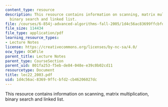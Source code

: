 ```yaml
---
content_type: resource
description: This resource contains information on scanning, matrix multiplication,
  binary search and linked list.
file: /courses/6-854j-advanced-algorithms-fall-2005/1d4c56ac83699ffcbfd2cb46206027dc_lec22_2003.pdf
file_size: 114434
file_type: application/pdf
learning_resource_types:
- Lecture Notes
license: https://creativecommons.org/licenses/by-nc-sa/4.0/
ocw_type: OCWFile
parent_title: Lecture Notes
parent_type: CourseSection
parent_uid: 801fa253-f5eb-de84-048e-e39c0b02cd11
resourcetype: Document
title: lec22_2003.pdf
uid: 1d4c56ac-8369-9ffc-bfd2-cb46206027dc
---
```

This resource contains information on scanning, matrix multiplication, binary search and linked list.